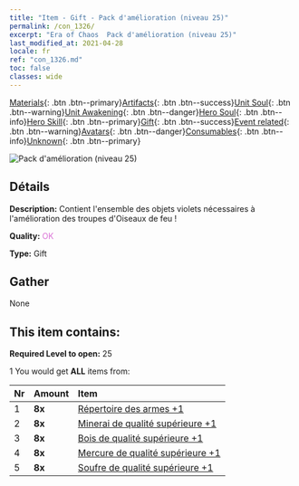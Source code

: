 ```yaml
---
title: "Item - Gift - Pack d'amélioration (niveau 25)"
permalink: /con_1326/
excerpt: "Era of Chaos  Pack d'amélioration (niveau 25)"
last_modified_at: 2021-04-28
locale: fr
ref: "con_1326.md"
toc: false
classes: wide
---
```

 [Materials](/ItemsFR/){: .btn .btn--primary}[Artifacts](/ItemsFR/Artifacts/){: .btn .btn--success}[Unit Soul](/ItemsFR/UnitSoul/){: .btn .btn--warning}[Unit Awakening](/ItemsFR/UnitAwakening/){: .btn .btn--danger}[Hero Soul](/ItemsFR/HeroSoul/){: .btn .btn--info}[Hero Skill](/ItemsFR/HeroSkill/){: .btn .btn--primary}[Gift](/ItemsFR/Gift/){: .btn .btn--success}[Event related](/ItemsFR/Events/){: .btn .btn--warning}[Avatars](/ItemsFR/Avatars/){: .btn .btn--danger}[Consumables](/ItemsFR/Consumables/){: .btn .btn--info}[Unknown](/ItemsFR/Unknown/){: .btn .btn--primary}

 ![Pack d'amélioration (niveau 25)](/images/t/i_906001.png)

## Détails
 **Description:** Contient l'ensemble des objets violets nécessaires à l'amélioration des troupes d'Oiseaux de feu !

 **Quality:** <span style="color: #DA70D6">OK</span>

 **Type:** Gift

## Gather

  None

## This item contains:

 **Required Level to open:** 25

 1 You would get **ALL** items  from:

  | Nr | Amount |     Item    |
  |:---|:-------|:------------|
  | 1 |  **8x** | [Répertoire des armes +1](/ItemsFR/mat_25/) |  | 
  | 2 |  **8x** | [Minerai de qualité supérieure +1](/ItemsFR/mat_19/) |  | 
  | 3 |  **8x** | [Bois de qualité supérieure +1](/ItemsFR/mat_20/) |  | 
  | 4 |  **8x** | [Mercure de qualité supérieure +1](/ItemsFR/mat_21/) |  | 
  | 5 |  **8x** | [Soufre de qualité supérieure +1](/ItemsFR/mat_22/) |  | 
